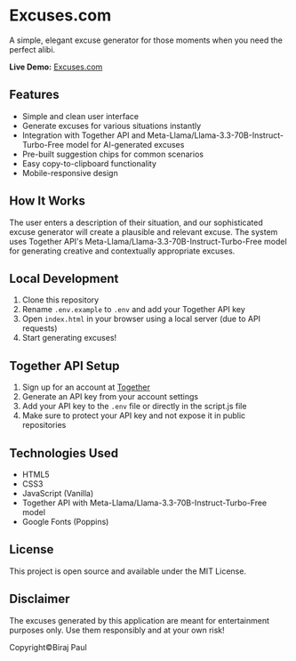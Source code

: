 # Excuses.com

A simple, elegant excuse generator for those moments when you need the perfect alibi.

**Live Demo:** [Excuses.com](https://biraj-p.github.io/Excuses.com/)

## Features

- Simple and clean user interface
- Generate excuses for various situations instantly
- Integration with Together API and Meta-Llama/Llama-3.3-70B-Instruct-Turbo-Free model for AI-generated excuses
- Pre-built suggestion chips for common scenarios
- Easy copy-to-clipboard functionality
- Mobile-responsive design

## How It Works

The user enters a description of their situation, and our sophisticated excuse generator will create a plausible and relevant excuse. The system uses Together API's Meta-Llama/Llama-3.3-70B-Instruct-Turbo-Free model for generating creative and contextually appropriate excuses.

## Local Development

1. Clone this repository
2. Rename `.env.example` to `.env` and add your Together API key
3. Open `index.html` in your browser using a local server (due to API requests)
4. Start generating excuses!

## Together API Setup

1. Sign up for an account at [Together](https://www.together.ai/)
2. Generate an API key from your account settings
3. Add your API key to the `.env` file or directly in the script.js file
4. Make sure to protect your API key and not expose it in public repositories

## Technologies Used

- HTML5
- CSS3
- JavaScript (Vanilla)
- Together API with Meta-Llama/Llama-3.3-70B-Instruct-Turbo-Free model
- Google Fonts (Poppins)

## License

This project is open source and available under the MIT License.

## Disclaimer

The excuses generated by this application are meant for entertainment purposes only. Use them responsibly and at your own risk!

Copyright©️Biraj Paul
